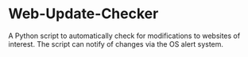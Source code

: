 # Web-Update-Checker
A Python script to automatically check for modifications to websites of interest. The script can notify of changes via the OS alert system.
